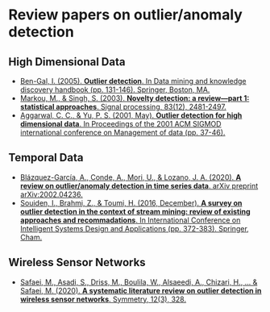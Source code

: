 # Review papers on outlier/anomaly detection


## High Dimensional Data

- [Ben-Gal, I. (2005). **Outlier detection**. In Data mining and knowledge discovery handbook (pp. 131-146). Springer, Boston, MA.](https://dl.acm.org/doi/abs/10.1145/375663.375668?casa_token=T0f_2GpIqQcAAAAA:ieI0tvcfXqi84vzedsAJ-QOcUoevwqGdxzP7UQK_zEPzjANcIC5yvJibXxN-oandPhpWJt8V8sRsMQ)
- [Markou, M., & Singh, S. (2003). **Novelty detection: a review—part 1: statistical approaches**. Signal processing, 83(12), 2481-2497.](https://www.sciencedirect.com/science/article/abs/pii/S0165168403002020)
- [Aggarwal, C. C., & Yu, P. S. (2001, May). **Outlier detection for high dimensional data**. In Proceedings of the 2001 ACM SIGMOD international conference on Management of data (pp. 37-46).](https://dl.acm.org/doi/abs/10.1145/375663.375668?casa_token=T0f_2GpIqQcAAAAA:ieI0tvcfXqi84vzedsAJ-QOcUoevwqGdxzP7UQK_zEPzjANcIC5yvJibXxN-oandPhpWJt8V8sRsMQ)


## Temporal Data

- [Blázquez-García, A., Conde, A., Mori, U., & Lozano, J. A. (2020). **A review on outlier/anomaly detection in time series data**. arXiv preprint arXiv:2002.04236.](https://arxiv.org/abs/2002.04236)
- [Souiden, I., Brahmi, Z., & Toumi, H. (2016, December). **A survey on outlier detection in the context of stream mining: review of existing approaches and recommadations**. In International Conference on Intelligent Systems Design and Applications (pp. 372-383). Springer, Cham.](https://link.springer.com/chapter/10.1007/978-3-319-53480-0_37)

## Wireless Sensor Networks

- [Safaei, M., Asadi, S., Driss, M., Boulila, W., Alsaeedi, A., Chizari, H., ... & Safaei, M. (2020). **A systematic literature review on outlier detection in wireless sensor networks**. Symmetry, 12(3), 328.](https://www.mdpi.com/2073-8994/12/3/328)
